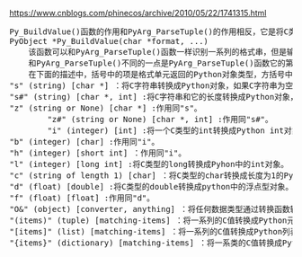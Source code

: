 https://www.cnblogs.com/phinecos/archive/2010/05/22/1741315.html

<pre>
Py_BuildValue()函数的作用和PyArg_ParseTuple()的作用相反，它是将C类型的数据结构转换成Python对象，该函数的原型:
PyObject *Py_BuildValue(char *format, ...)
    该函数可以和PyArg_ParseTuple()函数一样识别一系列的格式串，但是输入参数只能是值，而不能是指针。它返回一个Python对象。
    和PyArg_ParseTuple()不同的一点是PyArg_ParseTuple()函数它的第一个参数为元组，Py_BuildValue()则不一定会生成一个元组。它生成一个元组仅仅当格式串包含两个或者多个格式单元，如果格式串为空，返回NONE。
    在下面的描述中，括号中的项是格式单元返回的Python对象类型，方括号中的项为传递的C的值的类型。
"s" (string) [char *] ：将C字符串转换成Python对象，如果C字符串为空，返回NONE。
"s#" (string) [char *, int] :将C字符串和它的长度转换成Python对象，如果C字符串为空指针，长度忽略，返回NONE。
"z" (string or None) [char *] :作用同"s"。
        "z#" (string or None) [char *, int] :作用同"s#"。
        "i" (integer) [int] :将一个C类型的int转换成Python int对象。
"b" (integer) [char] :作用同"i"。
"h" (integer) [short int] ：作用同"i"。
"l" (integer) [long int] :将C类型的long转换成Pyhon中的int对象。
"c" (string of length 1) [char] ：将C类型的char转换成长度为1的Python字符串对象。
"d" (float) [double] :将C类型的double转换成python中的浮点型对象。
"f" (float) [float] :作用同"d"。
"O&" (object) [converter, anything] ：将任何数据类型通过转换函数转换成Python对象，这些数据作为转换函数的参数被调用并且返回一个新的Python对象，如果发生错误返回NULL。
"(items)" (tuple) [matching-items] ：将一系列的C值转换成Python元组。
"[items]" (list) [matching-items] ：将一系列的C值转换成Python列表。
"{items}" (dictionary) [matching-items] ：将一系类的C值转换成Python的字典，每一对连续的C值将转换成一个键值对。
</pre>